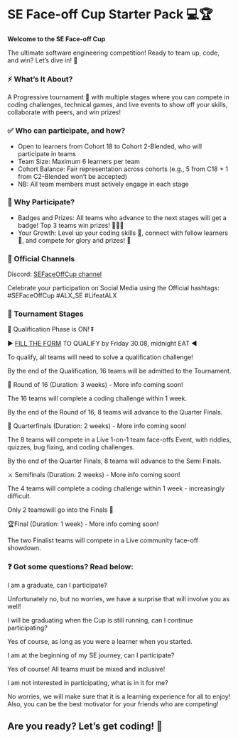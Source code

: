# SE Face-off Cup Starter Pack 💻🏆

**Welcome to the SE Face-off Cup**

The ultimate software engineering competition! Ready to team up, code, and win? Let’s dive in! 🎉

### ⚡ What’s It About?

A Progressive tournament 🏁 with multiple stages where you can compete in coding challenges, technical games, and live events to show off your skills, collaborate with peers, and win prizes!

### ✅ Who can participate, and how?

-   Open to learners from Cohort 18 to Cohort 2-Blended, who will participate in teams
-   Team Size: Maximum 6 learners per team
-   Cohort Balance: Fair representation across cohorts (e.g., 5 from C18 + 1 from C2-Blended won’t be accepted)
-   NB: All team members must actively engage in each stage

### 🎁 Why Participate?

-   Badges and Prizes: All teams who advance to the next stages will get a badge! Top 3 teams win prizes! 🥇🥈🥉
-   Your Growth: Level up your coding skills 💪, connect with fellow learners 🤝, and compete for glory and prizes! 🎉

### 📢 Official Channels

Discord: [SEFaceOffCup channel](https://discord.com/channels/1148581179084243054/1263854233166413834)

Celebrate your participation on Social Media using the Official hashtags: #SEFaceOffCup #ALX\_SE #LifeatALX

### 🚀 Tournament Stages

  

💬 Qualification Phase is ON! ⏬

▶️ [FILL THE FORM](http://intranet.alxswe.com/concepts/106963) TO QUALIFY by Friday 30.08, midnight EAT ◀️

To qualify, all teams will need to solve a qualification challenge!

By the end of the Qualification, 16 teams will be admitted to the Tournament.

  

🎯 Round of 16 (Duration: 3 weeks) - More info coming soon!

The 16 teams will complete a coding challenge within 1 week.

By the end of the Round of 16, 8 teams will advance to the Quarter Finals.

  

🏅 Quarterfinals (Duration: 2 weeks) - More info coming soon!

The 8 teams will compete in a Live 1-on-1 team face-offs Event, with riddles, quizzes, bug fixing, and coding challenges.

By the end of the Quarter Finals, 8 teams will advance to the Semi Finals.

  

⚔️ Semifinals (Duration: 2 weeks) - More info coming soon!

The 4 teams will complete a coding challenge within 1 week - increasingly difficult.

Only 2 teamswill go into the Finals 🎉

  

  
🏆Final (Duration: 1 week) - More info coming soon!

The two Finalist teams will compete in a Live community face-off showdown.

### ❓ Got some questions? Read below:

I am a graduate, can I participate?

Unfortunately no, but no worries, we have a surprise that will involve you as well!

I will be graduating when the Cup is still running, can I continue participating?

Yes of course, as long as you were a learner when you started.

I am at the beginning of my SE journey, can I participate?

Yes of course! All teams must be mixed and inclusive!

I am not interested in participating, what is in it for me?

No worries, we will make sure that it is a learning experience for all to enjoy! Also, you can be the best motivator for your friends who are competing!

## Are you ready? Let’s get coding! 🚀